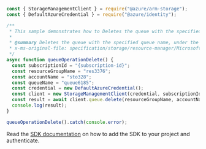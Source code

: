```javascript
const { StorageManagementClient } = require("@azure/arm-storage");
const { DefaultAzureCredential } = require("@azure/identity");

/**
 * This sample demonstrates how to Deletes the queue with the specified queue name, under the specified account if it exists.
 *
 * @summary Deletes the queue with the specified queue name, under the specified account if it exists.
 * x-ms-original-file: specification/storage/resource-manager/Microsoft.Storage/stable/2021-09-01/examples/QueueOperationDelete.json
 */
async function queueOperationDelete() {
  const subscriptionId = "{subscription-id}";
  const resourceGroupName = "res3376";
  const accountName = "sto328";
  const queueName = "queue6185";
  const credential = new DefaultAzureCredential();
  const client = new StorageManagementClient(credential, subscriptionId);
  const result = await client.queue.delete(resourceGroupName, accountName, queueName);
  console.log(result);
}

queueOperationDelete().catch(console.error);
```

Read the [SDK documentation](https://github.com/Azure/azure-sdk-for-js/blob/%40azure%2Farm-storage_17.2.0/sdk/storage/arm-storage/README.md) on how to add the SDK to your project and authenticate.
